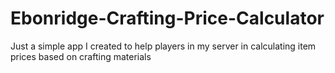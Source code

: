 # Ebonridge-Crafting-Price-Calculator
Just a simple app I created to help players in my server in calculating item prices based on crafting materials
